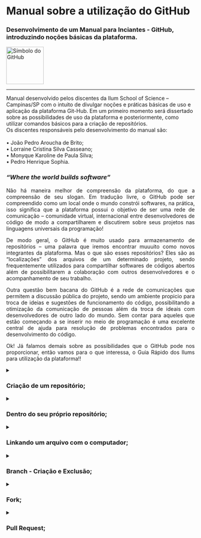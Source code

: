 # Manual sobre a utilização do GitHub

<h3> Desenvolvimento de um Manual para Inciantes - GitHub, introduzindo noções básicas da plataforma.</h3>

<img class="center" src="https://user-images.githubusercontent.com/106617753/173090394-3be7d911-991d-446d-aedc-4a8a04e2fe8f.png" alt="Símbolo do GitHub" style="width:100px;">
<hr>

 <dt> Manual desenvolvido pelos discentes da Ilum School of Science – Campinas/SP com o intuito de divulgar noções e práticas básicas de uso e aplicação da plataforma Git-Hub. Em um primeiro momento será dissertado sobre as possibilidades de uso da plataforma e posteriormente, como utilizar comandos básicos para a criação de repositórios. </dt>
 <dt> Os discentes responsáveis pelo desenvolvimento do manual são: </dt>
 <br> 
      <dt>•	João Pedro Aroucha de Brito; </dt>
      <dt>•	Lorraine Cristina Silva Casseano; </dt>
      <dt>•	Monyque Karoline de Paula Silva; </dt>
      <dt>•	Pedro Henrique Sophia. </dt>

<h3> <i>“Where the world builds software” </h3> </i>
<p align="justify"> Não há maneira melhor de compreensão da plataforma, do que a compreensão de seu slogan. Em tradução livre, o GitHub pode ser compreendido como um local onde o mundo constrói softwares, na prática, isso significa que a plataforma possui o objetivo de ser uma rede de comunicação – comunidade virtual, internacional entre desenvolvedores de código de modo a compartilharem e discutirem sobre seus projetos nas linguagens universais da programação! </p>
<p align="justify"> De modo geral, o GitHub é muito usado para armazenamento de repositórios – uma palavra que iremos encontrar muuuito como novos integrantes da plataforma. Mas o que são esses repositórios? Eles são as “localizações” dos arquivos de um determinado projeto, sendo frequentemente utilizados para compartilhar softwares de códigos abertos além de possibilitarem a colaboração com outros desenvolvedores e o acompanhamento de seu trabalho. </p>
<p align="justify"> Outra questão bem bacana do GitHub é a rede de comunicações que permitem a discussão pública do projeto, sendo um ambiente propicio para troca de ideias e sugestões de funcionamento do código, possibilitando a otimização da comunicação de pessoas além da troca de ideais com desenvolvedores de outro lado do mundo. Sem contar para aqueles que estão começando a se inserir no meio de programação é uma excelente central de ajuda para resolução de problemas encontrados para o desenvolvimento do código. </p>
<p align="justify"> Ok! Já falamos demais sobre as possibilidades que o GitHub pode nos proporcionar, então vamos para o que interessa, o Guia Rápido dos Ilums para utilização da plataforma!! </p>

<details>
  <summary><h3><b>Criação de um repositório;</b></h3></summary>
    <br>
    <p>A interface da plataforma tem seu design de maneira à alcançar a melhor experiência para os usuários, dessa forma, a criação de um repositório novo se torna trivial; para isso, na página inicial, à esquerda, deve-se localizar o botão verde "New".</p>
    <img class="center" src="https://user-images.githubusercontent.com/106617753/173159398-51c68432-bee3-4096-b99b-4ffb799ade15.png" alt="Localização do botão para criação de novo repositório" style="width:500px;">
    <p>Uma interface de criação será aberta, essa é dividida em:<br>
      <li>Repository name:</li>
        <p>&emsp;Aqui se deve colocar o nome do repositório, o nome deve ser único para os repositórios em sua conta;</p>
      <li>Description:</li>
        <p>&emsp;Aqui entra a descrição do repositório, é um corpo opicional;</p>
      <li>Public/Private:</li>
        <p>&emsp;Nessa etapa você escolhe entre definir seu repositório como aberto ao público ou como privado para o dono e colaboradores;</p>
      <li>Add a README file:</li>
        <p>&emsp;Deixando a checkbox ativada um arquivo markdown (.md) será criado dentro do repositório, nele geralmente é colocada uma descrição longa do projeto;</p>
      <li>Add .gitignore:</li>
        <p>&emsp;Fará com que o git ignore certos arquivos criados automaticamente pelas diferentes linguagens de programação aceitas;</p>
      <li>Choose a license:</li>
        <p>&emsp;Aqui você define a licença utilizada pelo seu projeto, cada diferente opção possui sua peculiaridade.</p>
    </p> 

   <p>Por fim basta clicar no botão verde "Create repository" para confirmar a criação.</p>
   
</details>


<details>
  <summary><h3><b>Dentro do seu próprio repositório;</b></h3></summary>
    <p>
      A página inicial do repositório também é bem amigável ao usuário:<br>
      <br>
      <img class="center" src="https://user-images.githubusercontent.com/106617753/173161745-3ddd86dd-2dc1-440b-8b25-f2d4df170f3c.png" alt="Dentro de um repositório" style="width:500px;"><br>
      <br>
      Nela estão listados todos os arquivos presentes no repositório, são opções do que fazer nessa página:
      <li>Criar um novo arquivo com o tipo que desejar e editá-lo pela ferramenta fornecida pela plataforma;</li>
      <li>Após a edição torna-se disponível a opção "Commit changes", uma ferramenta de versionamento de arquivos, onde deve ser inserida a descrição da edição do arquivo, que ficará disponível na página do repositório;</li>
      <li>Criação de pull requests, onde um usuário pode 'sugerir' uma alteração em um ou mais de um documento do repositório, sujeita a aprovação do dono deste;</li>
      <li>Criação de Branches e Forks, que serão explicados no próximo tópico.</li>
    </p>
</details>


<details>
  <summary><h3><b>Linkando um arquivo com o computador;</b></h3></summary>
    <p>Em conjunto com o aplicativo GitBash, a plataforma GitHub permite que os arquivos de um repositório sejam "puxados" para o computador e "empurrados" de volta ao repositório no GitHub. Para clonar um repositório, deve-se:</p>
  <ol>
  <li>Abrir o aplicativo GitBash dentro de uma pasta criada com esse intuito;</li>
  <li>Utilizar o comando git clone <link>;</li>
  <li>Uma pasta com o nome do repositório será criada;</li>
  <li>Caso algum documento seja alterado, a seguinte ordem de comandos deve ser dada para que o repositório no GitHub seja atualizado: [git add .], [git commit], [git push];</li>
  <li>Para "puxar" arquivos atualizados pelo repositório, o comando dado deve ser [git pull];</li>
  <li>O comando [git status] pode ser utilizado para ver o estado dos arquivos.</li>
  </ol>
</details>


<details>
  <summary><h3><b>Branch - Criação e Exclusão;</b></h3></summary>
 <p> <p align="justify"> O <i>branch</i> é um ponteiro móvel que leva um commit. Em síntese, o que isso significa? Os <i> branches </i> – também denominados como “ramos”, desenvolvem funcionalidades isoladas uma das outras. Ao se criar um repositório, há a existência de um <i>branch “padrão” </i> denominado de <i>branch master </i>, pode-se criar outros <i>branches</i> que deverão ser mesclados ao <i>branch master </i>, após a conclusão do código. 
<p align="justify"> Compreendida a funcionalidade de uma <i>branch</i>, descreve-se o passo a passo de como cria-la no GitHub: </p>
<ol>
<li>Vá até a página principal do repositório;</li>
<li> <b> OPCIONAL: </b>Caso deseje criar um branch derivado de um diferente do <i> branch padrão </i> do repositório, clique em <b> <i>NUMBER branches </i> </b> e escolha outro branch;</li>
<li>Clique no menu seletor de <i> branch </i> - apertando <i> main </i>; </li>
<li> Apertar "main"; </li>
<li> Digite o nome para o novo <i> branch </i>, selecionando o botão Create branch. </li>
</ol>
<p align="justify"> Em caso de exclusão do <i> branch </i>, o procedimento é de simples execução, deve-se realizar os seguintes passos: </p>
<ol>
<li> Vá até a página principal do repositório; </li>
<li> Em cima da lista de arquivos, clique em <b><i> NÚMERO branches; </i> </b> </li>
<li> Selecione o <i> branch </i>que deseja excluir e clique na lixeira; </li>
<li> Em caso de tentativa de exclusão de <i> branch </i>associado a pelo menos um pull request aberto, é necessária a confirmação de fechamento da pull request aberta. </li>
</ol>
</p>
</details>

<details>
  <summary><h3><b>Fork;</b></h3></summary>
    <p> <p align="justify"> Outro conceito de suma importância são os <i> forks </i>, responsáveis pela  cópia do repositório de outro autor. Essa ação permite com que você consiga alterar o quanto desejar o código copiado, sem alterar o repositório original - que foi copiado inicialmente. De modo a executar um <i> fork </i>,  deve-se seguir os passos:
<ol>
<li> Vá até o repositório que você deseja realizar a ação de cópia; </li>
<li> Selecione o botão cinza <i> fork </i> no canto direito superior da tela; </li>
<li> Selecionado o botão, irá ter a opção de atribuição de nome e descrição do <i> fork</i>, em caso de não atribuição o arquivo irá permanecer com as mesmas informações do arquivo original: </li> 
<li> Pronto! Agora é só realizar as edições normalmente! Se desejado pode se utilizar do pull request para se comunicar com o autor do arquivo original e propor alterações no branch padrão </li>  
 </ol>
</p>
</details>

<details>
  <summary><h3><b>Pull Request;</b></h3></summary>
  <p> <p align="justify"> Ok! Sabemos como realizar <i> branches </i> e também <i> forks,</i> agora iremos falar de um processo complementar a esses, sendo muito utilizado no GitHub! O <i> pull request</i>, utilizado para realização de sugestões e colaborações nas alterações de um repositório, ou seja, as alterações são propostas em um <i>branch </i>. </p>
 <p align="justify"> O processo de realização desse metódo é bem simples, sendo:
  <ol>
  <li> Vá até o repositório "forkado" que deseja inserir no <i> branch padrão </i>; </li>
  <li> Encontre a aba <i> code </i>; </li>
  <li> Vá em <i> Pull Requests </i> e em seguida, em <i> New Pull Request </i>; </li>
  <li> Clique na opção <i> Create Ner Pull Request </i>; </li>
  <li> Preencha os dados com as informações e apontamentos desejados; </li>
  <li> Aguarde o retorno do desenvolvedor original acerca da sua solicitação. </li>
  </ol>
  </p>
</details>

